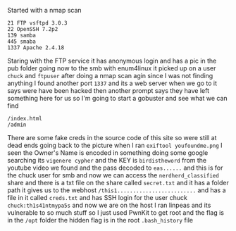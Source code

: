 Started with a nmap scan
```
21 FTP vsftpd 3.0.3
22 OpenSSH 7.2p2
139 samba
445 smaba
1337 Apache 2.4.18
```
Staring with the FTP service it has anonymous login and has a pic in the pub folder going now to the smb with enum4linux it picked up on a user `chuck` and `ftpuser` after doing a nmap scan agin since I was not finding anything I found another port `1337` and its a web server when we go to it says were have been hacked then another prompt says they have left something here for us so I'm going to start a gobuster and see what we can find 
```
/index.html
/admin
```
There are some fake creds in the source code of this site so were still at dead ends going back to the picture when I ran `exiftool youfoundme.png` I seen the Owner's Name is encoded in something doing some google searching its `vigenere cypher` and the KEY is `birdistheword` from the youtube video we found and the pass decoded to `eas......` and this is for the chuck user for smb and now we can access the `nerdherd_classified` share and there is a txt file on the share called `secret.txt` and it has a folder path it gives us to the webhost `/this1.........................` and has a file in it called `creds.txt` and has SSH login for the user chuck `chuck:th1s41ntmypa5s` and now we are on the host I ran linpeas and its vulnerable to so much stuff so I just used PwnKit to get root and the flag is in the `/opt` folder the hidden flag is in the root `.bash_history` file 